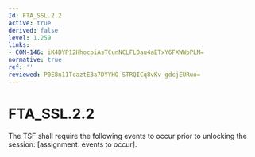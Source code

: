 ```yaml
---
Id: FTA_SSL.2.2
active: true
derived: false
level: 1.259
links:
- COM-146: iK4DYP12HhocpiAsTCunNCLFL0au4aETxY6FXWWpPLM=
normative: true
ref: ''
reviewed: P0E8n11TcaztE3a7DYYHO-STRQICq8vKv-gdcjEURuo=
---
```


# FTA_SSL.2.2

The TSF shall require the following events to occur prior to unlocking the session: [assignment: events to occur].